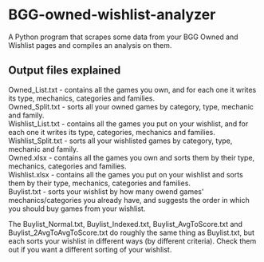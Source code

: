 # BGG-owned-wishlist-analyzer
A Python program that scrapes some data from your BGG Owned and Wishlist pages and compiles an analysis on them.

## Output files explained
Owned_List.txt - contains all the games you own, and for each one it writes its type, mechanics, categories and families. <br />
Owned_Split.txt - sorts all your owned games by category, type, mechanic and family. <br />
Wishlist_List.txt - contains all the games you put on your wishlist, and for each one it writes its type, categories, mechanics and families. <br />
Wishlist_Split.txt - sorts all your wishlisted games by category, type, mechanic and family. <br />
Owned.xlsx - contains all the games you own and sorts them by their type, mechanics, categories and families. <br />
Wishlist.xlsx - contains all the games you put on your wishlist and sorts them by their type, mechanics, categories and families. <br />
Buylist.txt - sorts your wishlist by how many owend games' mechanics/categories you already have, and suggests the order in which you should buy games from your wishlist. <br />

The Buylist_Normal.txt, Buylist_Indexed.txt, Buylist_AvgToScore.txt and Buylist_2AvgToAvgToScore.txt do roughly the same thing as Buylist.txt, but each sorts your wishlist in different ways (by different criteria). Check them out if you want a different sorting of your wishlist.


